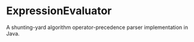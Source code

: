# ExpressionEvaluator

A shunting-yard algorithm operator-precedence parser implementation in Java.
